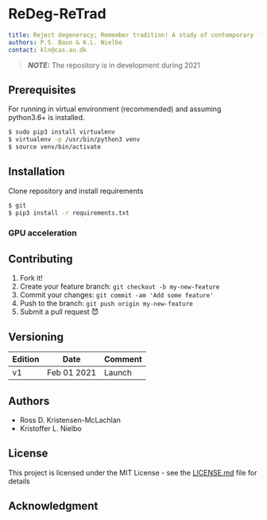 # ReDeg-ReTrad #

```yaml
title: Reject degeneracy; Remember tradition! A study of contemporary far-rightist digital memory practices
authors: P.S. Baun & K.L. Nielbo
contact: kln@cas.au.dk
```

> **_NOTE:_** The repository is in development during 2021

## Prerequisites

For running in virtual environment (recommended) and assuming python3.6+ is installed.

```bash
$ sudo pip3 install virtualenv
$ virtualenv -p /usr/bin/python3 venv
$ source venv/bin/activate
```

## Installation

Clone repository and install requirements

```bash
$ git
$ pip3 install -r requirements.txt
```

### GPU acceleration


## Contributing

1. Fork it!
2. Create your feature branch: `git checkout -b my-new-feature`
3. Commit your changes: `git commit -am 'Add some feature'`
4. Push to the branch: `git push origin my-new-feature`
5. Submit a pull request :smiling_imp:

## Versioning

| Edition | Date | Comment |
| --- | --- | --- |
| v1 | Feb 01 2021 | Launch |

## Authors
- Ross D. Kristensen-McLachlan
- Kristoffer L. Nielbo

## License

This project is licensed under the MIT License - see the [LICENSE.md](LICENSE.md) file for details

## Acknowledgment
